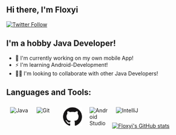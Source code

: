 ## Hi there, I'm Floxyi
[![Twitter Follow](https://img.shields.io/twitter/follow/Floxyi1?color=%231D9FEF&style=for-the-badge)](https://twitter.com/intent/follow?screen_name=Floxyi1)

## I'm a hobby Java Developer!
- 📱 I'm currently working on my own mobile App!
- ⚡ I'm learning Android-Development!
- 👨‍👦 I'm looking to collaborate with other Java Developers!


## Languages and Tools:
<img align="left" alt="Java" width="50px" style="padding: 10px;" src="https://icon-library.com/images/java-icon-png/java-icon-png-3.jpg"/>
<img align="left" alt="Git" width="50px" style="padding: 10px;" src="https://git-scm.com/images/logos/downloads/Git-Icon-1788C.png" />
<img align="left" alt="GitHub" width="50px" style="padding: 10px;" src="https://raw.githubusercontent.com/github/explore/78df643247d429f6cc873026c0622819ad797942/topics/github/github.png" />
<img align="left" alt="Android Studio" width="50px" style="padding: 10px;" src="https://tploder.com/assets/application_androidstudio.png" />
<img alt="IntelliJ" width="50px" style="padding: 10px;" src="https://upload.wikimedia.org/wikipedia/commons/thumb/9/9c/IntelliJ_IDEA_Icon.svg/1200px-IntelliJ_IDEA_Icon.svg.png"/>

[![Floxyi's GitHub stats](https://github-readme-stats.vercel.app/api?username=Floxyi&hide=contribs,prs&count_private=true&show_icons=true&theme=github_dark&hide_border=true)](https://github.com/anuraghazra/github-readme-stats)

